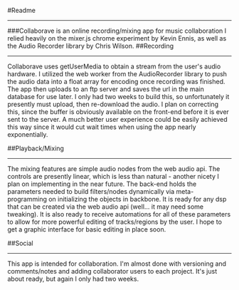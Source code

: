 #Readme
***
###Collaborave is an online recording/mixing app for music collaboration
I relied heavily on the mixer.js chrome experiment by Kevin Ennis, as well as the Audio Recorder library by Chris Wilson.
##Recording
***
Collaborave uses getUserMedia to obtain a stream from the user's audio hardware. I utilized the web worker from the AudioRecorder library to push the audio data into a float array for encoding once recording was finished. The app then uploads to an ftp server and saves the url in the main database for use later. I only had two weeks to build this, so unfortunately it presently must upload, then re-download the audio. I plan on correcting this, since the buffer is obviously available on the front-end before it is ever sent to the server. A much better user experience could be easily achieved this way since it would cut wait times when using the app nearly exponentially.

##Playback/Mixing
***
The mixing features are simple audio nodes from the web audio api. The controls are presently linear, which is less than natural - another nicety I plan on implementing in the near future. The back-end holds the parameters needed to build filters/nodes dynamically via meta-programming on initializing the objects in backbone. It is ready for any dsp that can be created via the web audio api (well... it may need some tweaking).  It is also ready to receive automations for all of these parameters to allow for more powerful editing of tracks/regions by the user. I hope to get a graphic interface for basic editing in place soon.

##Social
***
This app is intended for collaboration. I'm almost done with versioning and comments/notes and adding collaborator users to each project. It's just about ready, but again I only had two weeks.